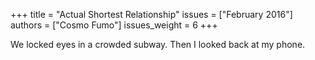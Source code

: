 +++
title = "Actual Shortest Relationship"
issues = ["February 2016"]
authors = ["Cosmo Fumo"]
issues_weight = 6
+++

We locked eyes in a crowded subway. Then I looked back at my phone.
